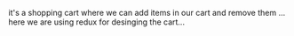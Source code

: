 it's a shopping cart where we can add items in our cart and remove them ... here we are using redux for desinging the cart...
